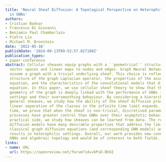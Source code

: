 ```yaml
---
title: 'Neural Sheaf Diffusion: A Topological Perspective on Heterophily and Oversmoothing
  in GNNs'
authors:
- Cristian Bodnar
- Francesco Di Giovanni
- Benjamin Paul Chamberlain
- Pietro Lio
- Michael M. Bronstein
date: '2022-05-16'
publishDate: '2024-09-13T09:52:57.827108Z'
publication_types:
- paper-conference
abstract: Cellular sheaves equip graphs with a ``geometrical'' structure by assigning
  vector spaces and linear maps to nodes and edges. Graph Neural Networks (GNNs) implicitly
  assume a graph with a trivial underlying sheaf. This choice is reflected in the
  structure of the graph Laplacian operator, the properties of the associated diffusion
  equation, and the characteristics of the convolutional models that discretise this
  equation. In this paper, we use cellular sheaf theory to show that the underlying
  geometry of the graph is deeply linked with the performance of GNNs in heterophilic
  settings and their oversmoothing behaviour. By considering a hierarchy of increasingly
  general sheaves, we study how the ability of the sheaf diffusion process to achieve
  linear separation of the classes in the infinite time limit expands. At the same
  time, we prove that when the sheaf is non-trivial, discretised parametric diffusion
  processes have greater control than GNNs over their asymptotic behaviour. On the
  practical side, we study how sheaves can be learned from data. The resulting sheaf
  diffusion models have many desirable properties that address the limitations of
  classical graph diffusion equations (and corresponding GNN models) and obtain competitive
  results in heterophilic settings. Overall, our work provides new connections between
  GNNs and algebraic topology and would be of interest to both fields.
links:
- name: URL
  url: https://openreview.net/forum?id=vbPsD-BhOZ
---
```

